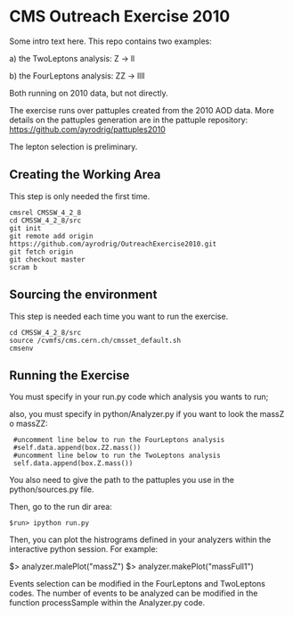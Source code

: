 # CMS Outreach Exercise 2010

Some intro text here. This repo contains two examples:

a) the TwoLeptons analysis: Z ->  ll

b) the FourLeptons analysis: ZZ -> llll

Both running on 2010 data, but not directly.

The exercise runs over pattuples created from the 2010 AOD data. 
More details on the pattuples generation are in the pattuple repository:
https://github.com/ayrodrig/pattuples2010

The lepton selection is preliminary.

## Creating the Working Area

This step is only needed the first time.

```
cmsrel CMSSW_4_2_8
cd CMSSW_4_2_8/src
git init
git remote add origin https://github.com/ayrodrig/OutreachExercise2010.git 
git fetch origin
git checkout master
scram b 
```

## Sourcing the environment 

This step is needed each time you want to run the exercise.

```
cd CMSSW_4_2_8/src
source /cvmfs/cms.cern.ch/cmsset_default.sh
cmsenv
```

## Running the Exercise

You must specify in your run.py code which analysis you wants to run; 

also, you must specify in python/Analyzer.py if you want to look the massZ o massZZ:

```
 #uncomment line below to run the FourLeptons analysis
 #self.data.append(box.ZZ.mass())
 #uncomment line below to run the TwoLeptons analysis
 self.data.append(box.Z.mass())
```

You also need to give the path to the pattuples you use in the python/sources.py file.
 
Then, go to the run dir area:

```
$run> ipython run.py
```

Then, you can plot the histrograms defined in your analyzers within the interactive python session. 
For example:

$> analyzer.malePlot("massZ")
$> analyzer.makePlot("massFull1")

Events selection can be modified in the FourLeptons and TwoLeptons codes.
The number of events to be analyzed can be modified in the function processSample within the Analyzer.py code.


